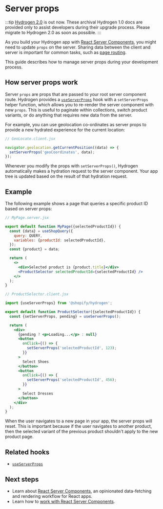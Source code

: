 # Server props


:::tip
[Hydrogen 2.0](https://hydrogen.shopify.dev) is out now. These archival Hydrogen 1.0 docs are provided only to assist developers during their upgrade process. Please migrate to Hydrogen 2.0 as soon as possible.
:::



As you build your Hydrogen app with [React Server Components](/docs/tutorials/react-server-components/), you might need to update `props` on the server. Sharing data between the client and server is important for common tasks, such as [page routing](/docs/tutorials/routing/).

This guide describes how to manage server props during your development process.

## How server props work

Server `props` are props that are passed to your root server component route. Hydrogen provides a [`useServerProps`](/docs/hooks/global/useserverprops/) hook with a `setServerProps` helper function, which allows you to re-render the server component with new `props`. This is useful to paginate within collections, switch product variants, or do anything that requires new data from the server.

For example, you can use geolocation co-ordinates as server props to provide a new hydrated experience for the current location:

```js
// GeoLocate.client.jsx

navigator.geolocation.getCurrentPosition((data) => {
  setServerProps('geoCoordinates', data);
});
```



Whenever you modify the props with `setServerProps()`, Hydrogen automatically makes a hydration request to the server component. Your app tree is updated based on the result of that hydration request.

## Example

The following example shows a page that queries a specific product ID based on server props:

```jsx
// MyPage.server.jsx

export default function MyPage({selectedProductId}) {
  const {data} = useShopQuery({
    query: QUERY,
    variables: {productId: selectedProductId},
  });
  const {product} = data;

  return (
    <>
      <div>Selected product is {product.title}</div>
      <ProductSelector selectedProductId={selectedProductId} />
    </>
  );
}
```



```jsx
// ProductSelector.client.jsx

import {useServerProps} from '@shopify/hydrogen';

export default function ProductSelector({selectedProductId}) {
  const {setServerProps, pending} = useServerProps();

  return (
    <div>
      {pending ? <p>Loading...</p> : null}
      <button
        onClick={() => {
          setServerProps('selectedProductId', 123);
        }}
      >
        Select Shoes
      </button>
      <button
        onClick={() => {
          setServerProps('selectedProductId', 456);
        }}
      >
        Select Dresses
      </button>
    </div>
  );
}
```



When the user navigates to a new page in your app, the server props will reset. This is important because if the user navigates to another product, then the selected variant of the previous product shouldn't apply to the new product page.

## Related hooks

- [`useServerProps`](/docs/hooks/global/useserverprops/)

## Next steps

- Learn about [React Server Components](/docs/tutorials/react-server-components/), an opinionated data-fetching and rendering workflow for React apps.
- Learn how to [work with React Server Components](/docs/tutorials/react-server-components/work-with-rsc/).
